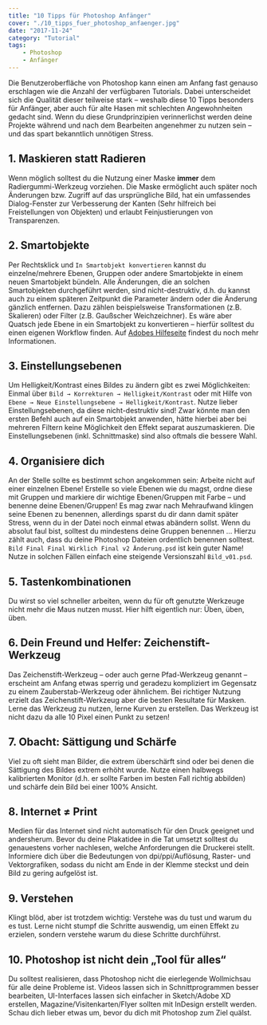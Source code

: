 ```yaml
---
title: "10 Tipps für Photoshop Anfänger"
cover: "./10_tipps_fuer_photoshop_anfaenger.jpg"
date: "2017-11-24"
category: "Tutorial"
tags:
    - Photoshop
    - Anfänger
---
```


Die Benutzeroberfläche von Photoshop kann einen am Anfang fast genauso erschlagen wie die Anzahl der verfügbaren Tutorials. Dabei unterscheidet sich die Qualität dieser teilweise stark – weshalb diese 10 Tipps besonders für Anfänger, aber auch für alte Hasen mit schlechten Angewohnheiten gedacht sind. Wenn du diese Grundprinzipien verinnerlichst werden deine Projekte während und nach dem Bearbeiten angenehmer zu nutzen sein – und das spart bekanntlich unnötigen Stress.

## 1. Maskieren statt Radieren

Wenn möglich solltest du die Nutzung einer Maske **immer** dem Radiergummi-Werkzeug vorziehen. Die Maske ermöglicht auch später noch Änderungen bzw. Zugriff auf das ursprüngliche Bild, hat ein umfassendes Dialog-Fenster zur Verbesserung der Kanten (Sehr hilfreich bei Freistellungen von Objekten) und erlaubt Feinjustierungen von Transparenzen.

## 2. Smartobjekte

Per Rechtsklick und `In Smartobjekt konvertieren` kannst du einzelne/mehrere Ebenen, Gruppen oder andere Smartobjekte in einem neuen Smartobjekt bündeln. Alle Änderungen, die an solchen Smartobjekten durchgeführt werden, sind nicht-destruktiv, d.h. du kannst auch zu einem späteren Zeitpunkt die Parameter ändern oder die Änderung gänzlich entfernen. Dazu zählen beispielsweise Transformationen (z.B. Skalieren) oder Filter (z.B. Gaußscher Weichzeichner).
Es wäre aber Quatsch jede Ebene in ein Smartobjekt zu konvertieren – hierfür solltest du einen eigenen Workflow finden. Auf [Adobes Hilfeseite](https://helpx.adobe.com/de/photoshop/using/create-smart-objects.html) findest du noch mehr Informationen.

## 3. Einstellungsebenen

Um Helligkeit/Kontrast eines Bildes zu ändern gibt es zwei Möglichkeiten: Einmal über `Bild → Korrekturen → Helligkeit/Kontrast` oder mit Hilfe von `Ebene → Neue Einstellungsebene → Helligkeit/Kontrast`. Nutze lieber Einstellungsebenen, da diese nicht-destruktiv sind! Zwar könnte man den ersten Befehl auch auf ein Smartobjekt anwenden, hätte hierbei aber bei mehreren Filtern keine Möglichkeit den Effekt separat auszumaskieren. Die Einstellungsebenen (inkl. Schnittmaske) sind also oftmals die bessere Wahl.

## 4. Organisiere dich

An der Stelle sollte es bestimmt schon angekommen sein: Arbeite nicht auf einer einzelnen Ebene! Erstelle so viele Ebenen wie du magst, ordne diese mit Gruppen und markiere dir wichtige Ebenen/Gruppen mit Farbe – und benenne deine Ebenen/Gruppen! Es mag zwar nach Mehraufwand  klingen seine Ebenen zu benennen, allerdings sparst du dir dann damit später Stress, wenn du in der Datei noch einmal etwas abändern sollst. Wenn du absolut faul bist, solltest du mindestens deine Gruppen benennen …
Hierzu zählt auch, dass du deine Photoshop Dateien ordentlich benennen solltest. `Bild Final Final Wirklich Final v2 Änderung.psd` ist kein guter Name! Nutze in solchen Fällen einfach eine steigende Versionszahl `Bild_v01.psd`.

## 5. Tastenkombinationen

Du wirst so viel schneller arbeiten, wenn du für oft genutzte Werkzeuge nicht mehr die Maus nutzen musst. Hier hilft eigentlich nur: Üben, üben, üben.

## 6. Dein Freund und Helfer: Zeichenstift-Werkzeug

Das Zeichenstift-Werkzeug – oder auch gerne Pfad-Werkzeug genannt – erscheint am Anfang etwas sperrig und geradezu kompliziert im Gegensatz zu einem Zauberstab-Werkzeug oder ähnlichem. Bei richtiger Nutzung erzielt das Zeichenstift-Werkzeug aber die besten Resultate für Masken. Lerne das Werkzeug zu nutzen, lerne Kurven zu erstellen. Das Werkzeug ist nicht dazu da alle 10 Pixel einen Punkt zu setzen!

## 7. Obacht: Sättigung und Schärfe

Viel zu oft sieht man Bilder, die extrem überschärft sind oder bei denen die Sättigung des Bildes extrem erhöht wurde. Nutze einen halbwegs kalibrierten Monitor (d.h. er sollte Farben im besten Fall richtig abbilden) und schärfe dein Bild bei einer 100% Ansicht.

## 8. Internet ≠ Print

Medien für das Internet sind nicht automatisch für den Druck geeignet und andersherum. Bevor du deine Plakatidee in die Tat umsetzt solltest du genauestens vorher nachlesen, welche Anforderungen die Druckerei stellt. Informiere dich über die Bedeutungen von dpi/ppi/Auflösung, Raster- und Vektorgrafiken, sodass du nicht am Ende in der Klemme steckst und dein Bild zu gering aufgelöst ist.

## 9. Verstehen

Klingt blöd, aber ist trotzdem wichtig: Verstehe was du tust und warum du es tust. Lerne nicht stumpf die Schritte auswendig, um einen Effekt zu erzielen, sondern verstehe warum du diese Schritte durchführst.

## 10. Photoshop ist nicht dein „Tool für alles“

Du solltest realisieren, dass Photoshop nicht die eierlegende Wollmichsau für alle deine Probleme ist. Videos lassen sich in Schnittprogrammen besser bearbeiten, UI-Interfaces lassen sich einfacher in Sketch/Adobe XD erstellen, Magazine/Visitenkarten/Flyer sollten mit InDesign erstellt werden. Schau dich lieber etwas um, bevor du dich mit Photoshop zum Ziel quälst.